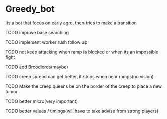 # Greedy_bot

Its a bot that focus on early agro, then tries to make a transition

TODO improve base searching

TODO implement worker rush follow up 

TODO not keep attacking when ramp is blocked or when its an impossible fight

TODO add Broodlords(maybe)

TODO creep spread can get better, it stops when near ramps(no vision)

TODO Make the creep queens be on the border of the creep to place a new tumor

TODO better micro(very important)

TODO better values / timings(will have to take advise from strong players)
